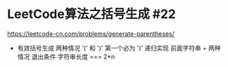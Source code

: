 # LeetCode算法之括号生成 #22
https://leetcode-cn.com/problems/generate-parentheses/

- 有效括号生成
    两种情况  '(' 和 ')'
    第一个必为 '('
    递归实现  前面字符串 + 两种情况
    退出条件  字符串长度 === 2*n